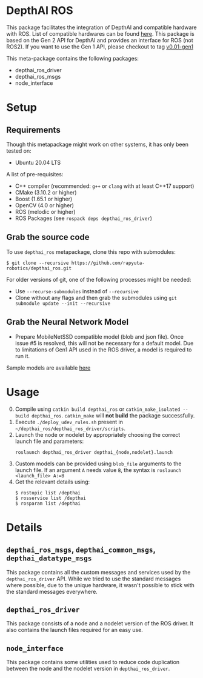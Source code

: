 # DepthAI ROS

This package facilitates the integration of DepthAI and compatible hardware with ROS. List of compatible hardwares can be found [here](https://docs.luxonis.com/en/latest/). This package is based on the Gen 2 API for DepthAI and provides an interface for ROS (not ROS2). If you want to use the Gen 1 API, please checkout to tag [v0.01-gen1](https://github.com/rapyuta-robotics/depthai_ros/tree/v0.1-gen1)

This meta-package contains the following packages:
* depthai_ros_driver
* depthai_ros_msgs
* node_interface

# Setup
## Requirements
Though this metapackage might work on other systems, it has only been tested on:
* Ubuntu 20.04 LTS

A list of pre-requisites:
* C++ compiler (recommended: `g++` or `clang` with at least C++17 support)
* CMake (3.10.2 or higher)
* Boost (1.65.1 or higher)
* OpenCV (4.0 or higher)
* ROS (melodic or higher)
* ROS Packages (see `rospack deps depthai_ros_driver`)

## Grab the source code
To use `depthai_ros` metapackage, clone this repo with submodules:
```
$ git clone --recursive https://github.com/rapyuta-robotics/depthai_ros.git
```
For older versions of git, one of the following processes might be needed:
* Use `--recurse-submodules` instead of `--recursive`
* Clone without any flags and then grab the submodules using `git submodule update --init --recursive`

## Grab the Neural Network Model
* Prepare MobileNetSSD compatible model (blob and json file). Once issue #5 is resolved, this will not be necessary for a default model. Due to limitations of Gen1 API used in the ROS driver, a model is required to run it.

Sample models are available [here](https://github.com/luxonis/depthai-model-zoo)

# Usage
0. Compile using `catkin build depthai_ros` or `catkin_make_isolated --build depthai_ros`. `catkin_make` will **not build** the package successfully.
1. Execute `./deploy_udev_rules.sh` present in `~/depthai_ros/depthai_ros_driver/scripts`.
2. Launch the node or nodelet by appropriately choosing the correct launch file and parameters:
    ```
    roslaunch depthai_ros_driver depthai_{node,nodelet}.launch
    ```
3. Custom models can be provided using `blob_file` arguments to the launch file. If an argument `A` needs value `B`, the syntax is `roslaunch <launch_file> A:=B`
4. Get the relevant details using:
    ```
    $ rostopic list /depthai
    $ rosservice list /depthai
    $ rosparam list /depthai
    ```


# Details

## `depthai_ros_msgs`, `depthai_common_msgs`, `depthai_datatype_msgs`
This package contains all the custom messages and services used by the `depthai_ros_driver` API. While we tried to use the standard messages where possible, due to the unique hardware, it wasn't possible to stick with the standard messages everywhere.

## `depthai_ros_driver`
This package consists of a node and a nodelet version of the ROS driver. It also contains the launch files required for an easy use.

## `node_interface`
This package contains some utilities used to reduce code duplication between the node and the nodelet version in `depthai_ros_driver`.
